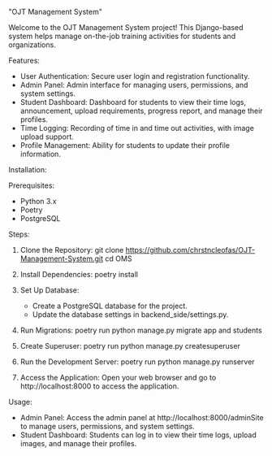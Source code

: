 "OJT Management System"

Welcome to the OJT Management System project! This Django-based system helps manage on-the-job training activities for students and organizations.

Features:
- User Authentication: Secure user login and registration functionality.
- Admin Panel: Admin interface for managing users, permissions, and system settings.
- Student Dashboard: Dashboard for students to view their time logs, announcement, upload requirements, progress report, and manage their profiles.
- Time Logging: Recording of time in and time out activities, with image upload support.
- Profile Management: Ability for students to update their profile information.

Installation:

Prerequisites:
- Python 3.x
- Poetry
- PostgreSQL

Steps:
1. Clone the Repository:
   git clone https://github.com/chrstncleofas/OJT-Management-System.git
   cd OMS

2. Install Dependencies:
   poetry install

3. Set Up Database:
   - Create a PostgreSQL database for the project.
   - Update the database settings in backend_side/settings.py.

4. Run Migrations:
   poetry run python manage.py migrate app and students

5. Create Superuser:
   poetry run python manage.py createsuperuser

6. Run the Development Server:
   poetry run python manage.py runserver

7. Access the Application:
   Open your web browser and go to http://localhost:8000 to access the application.

Usage:
- Admin Panel: Access the admin panel at http://localhost:8000/adminSite to manage users, permissions, and system settings.
- Student Dashboard: Students can log in to view their time logs, upload images, and manage their profiles.
